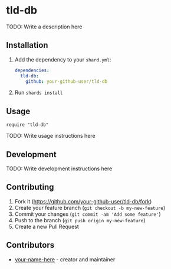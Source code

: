 # tld-db

TODO: Write a description here

## Installation

1. Add the dependency to your `shard.yml`:

   ```yaml
   dependencies:
     tld-db:
       github: your-github-user/tld-db
   ```

2. Run `shards install`

## Usage

```crystal
require "tld-db"
```

TODO: Write usage instructions here

## Development

TODO: Write development instructions here

## Contributing

1. Fork it (<https://github.com/your-github-user/tld-db/fork>)
2. Create your feature branch (`git checkout -b my-new-feature`)
3. Commit your changes (`git commit -am 'Add some feature'`)
4. Push to the branch (`git push origin my-new-feature`)
5. Create a new Pull Request

## Contributors

- [your-name-here](https://github.com/your-github-user) - creator and maintainer
